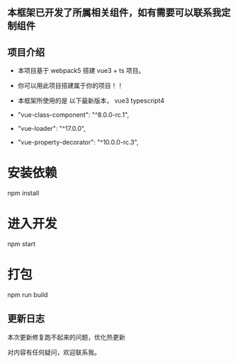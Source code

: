 ## 本框架已开发了所属相关组件，如有需要可以联系我定制组件


## 项目介绍

- 本项目基于 webpack5 搭建 vue3 + ts 项目。

- 你可以用此项目搭建属于你的项目！！

- 本框架所使用的是 以下最新版本， vue3 typescript4

- "vue-class-component": "^8.0.0-rc.1",

- "vue-loader": "^17.0.0",

- "vue-property-decorator": "^10.0.0-rc.3",

# 安装依赖
npm install

# 进入开发
npm start

# 打包
npm run build


## 更新日志

本次更新修复跑不起来的问题，优化热更新

对内容有任何疑问，欢迎联系我。

